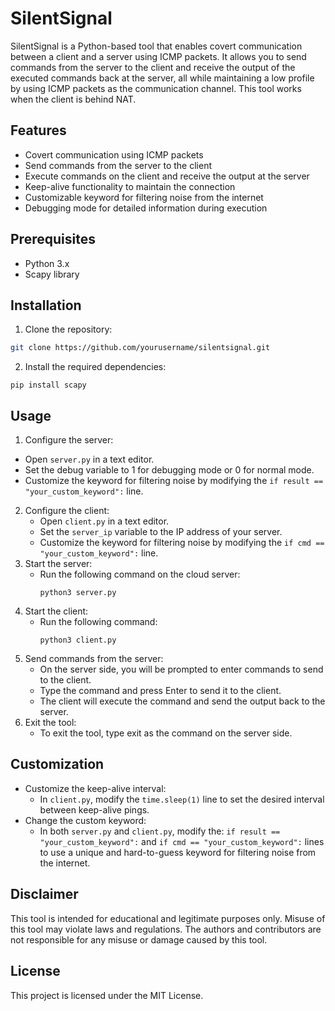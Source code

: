 # SilentSignal

SilentSignal is a Python-based tool that enables covert communication between a client and a server using ICMP packets. It allows you to send commands from the server to the client and receive the output of the executed commands back at the server, all while maintaining a low profile by using ICMP packets as the communication channel. This tool works when the client is behind NAT.

## Features

- Covert communication using ICMP packets
- Send commands from the server to the client
- Execute commands on the client and receive the output at the server
- Keep-alive functionality to maintain the connection
- Customizable keyword for filtering noise from the internet
- Debugging mode for detailed information during execution

## Prerequisites

- Python 3.x
- Scapy library

## Installation

1. Clone the repository:

  ```bash
  git clone https://github.com/yourusername/silentsignal.git
```

2. Install the required dependencies:
```
pip install scapy
```
## Usage

 1. Configure the server:
   * Open `server.py` in a text editor.
   * Set the debug variable to 1 for debugging mode or 0 for normal mode.
   * Customize the keyword for filtering noise by modifying the `if result == "your_custom_keyword":` line.


2. Configure the client:
   * Open `client.py` in a text editor.
   * Set the `server_ip` variable to the IP address of your server.
   * Customize the keyword for filtering noise by modifying the `if cmd == "your_custom_keyword":` line.
3. Start the server:
   * Run the following command on the cloud server:
     ```
     python3 server.py
     ```
4. Start the client:
   * Run the following command:
     ```
     python3 client.py
     ```
5. Send commands from the server:
   * On the server side, you will be prompted to enter commands to send to the client.
   * Type the command and press Enter to send it to the client.
   * The client will execute the command and send the output back to the server.
6. Exit the tool:
   * To exit the tool, type exit as the command on the server side.

## Customization
  * Customize the keep-alive interval:
    * In `client.py`, modify the `time.sleep(1)` line to set the desired interval between keep-alive pings.
  * Change the custom keyword:
    * In both `server.py` and `client.py`, modify the:
      ```if result == "your_custom_keyword":```
      and
      ```if cmd == "your_custom_keyword":```
      lines to use a unique and hard-to-guess keyword for filtering noise from the internet.
## Disclaimer
This tool is intended for educational and legitimate purposes only. Misuse of this tool may violate laws and regulations. The authors and contributors are not responsible for any misuse or damage caused by this tool.
## License
This project is licensed under the MIT License.
     
